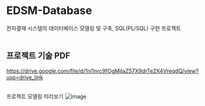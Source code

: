# EDSM-Database
전자결재 시스템의 데이터베이스 모델링 및 구축, SQL(PL/SQL) 구현 프로젝트
<br><br>

## 프로젝트 기술 PDF 
https://drive.google.com/file/d/1nl1nrc9fOgMjIaZ57X9drTe2X4VreqdQ/view?usp=drive_link
<br><br>

프로젝트 모델링 미리보기
![image](https://github.com/BoyunC/EDSM-Database/assets/96613283/bfa7ddf6-7bce-40ce-9525-0cc2985871e9)
<br><br>
